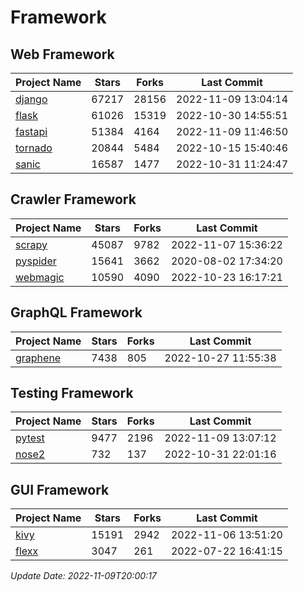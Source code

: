 # Framework

## Web Framework
| Project Name | Stars | Forks | Last Commit |
| ------------ | ----- | ----- | ----------- |
| [django](https://github.com/django/django) | 67217 | 28156 | 2022-11-09 13:04:14 |
| [flask](https://github.com/pallets/flask) | 61026 | 15319 | 2022-10-30 14:55:51 |
| [fastapi](https://github.com/tiangolo/fastapi) | 51384 | 4164 | 2022-11-09 11:46:50 |
| [tornado](https://github.com/tornadoweb/tornado) | 20844 | 5484 | 2022-10-15 15:40:46 |
| [sanic](https://github.com/sanic-org/sanic) | 16587 | 1477 | 2022-10-31 11:24:47 |

## Crawler Framework
| Project Name | Stars | Forks | Last Commit |
| ------------ | ----- | ----- | ----------- |
| [scrapy](https://github.com/scrapy/scrapy) | 45087 | 9782 | 2022-11-07 15:36:22 |
| [pyspider](https://github.com/binux/pyspider) | 15641 | 3662 | 2020-08-02 17:34:20 |
| [webmagic](https://github.com/code4craft/webmagic) | 10590 | 4090 | 2022-10-23 16:17:21 |

## GraphQL Framework
| Project Name | Stars | Forks | Last Commit |
| ------------ | ----- | ----- | ----------- |
| [graphene](https://github.com/graphql-python/graphene) | 7438 | 805 | 2022-10-27 11:55:38 |

## Testing Framework
| Project Name | Stars | Forks | Last Commit |
| ------------ | ----- | ----- | ----------- |
| [pytest](https://github.com/pytest-dev/pytest) | 9477 | 2196 | 2022-11-09 13:07:12 |
| [nose2](https://github.com/nose-devs/nose2) | 732 | 137 | 2022-10-31 22:01:16 |

## GUI Framework
| Project Name | Stars | Forks | Last Commit |
| ------------ | ----- | ----- | ----------- |
| [kivy](https://github.com/kivy/kivy) | 15191 | 2942 | 2022-11-06 13:51:20 |
| [flexx](https://github.com/flexxui/flexx) | 3047 | 261 | 2022-07-22 16:41:15 |

*Update Date: 2022-11-09T20:00:17*